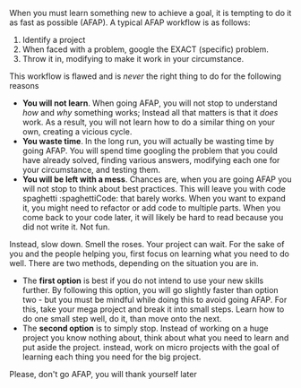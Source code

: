 When you must learn something new to achieve a goal, it is tempting to do it as fast as possible (AFAP). A typical AFAP workflow is as follows:

1. Identify a project
2. When faced with a problem, google the EXACT (specific) problem.
3. Throw it in, modifying to make it work in your circumstance.

This workflow is flawed and is *never* the right thing to do for the following reasons
- **You will not learn**. When going AFAP, you will not stop to understand *how* and *why* something works; Instead all that matters is that it *does* work. As a result, you will not learn how to do a similar thing on your own, creating a vicious cycle. 
- **You waste time**. In the long run, you will actually be wasting time by going AFAP. You will spend time googling the problem that you could have already solved, finding various answers, modifying each one for your circumstance, and testing them. 
- **You will be left with a mess**. Chances are, when you are going AFAP you will not stop to think about best practices. This will leave you with code spaghetti :spaghettiCode: that barely works. When you want to expand it, you might need to refactor or add code to multiple parts. When you come back to your code later, it will likely be hard to read because you did not write it. Not fun.

Instead, slow down. Smell the roses. Your project can wait. For the sake of you and the people helping you, first focus on learning what you need to do well. There are two methods, depending on the situation you are in.
- The **first option** is best if you do not intend to use your new skills further. By following this option, you will go slightly faster than option two - but you must be mindful while doing this to avoid going AFAP. For this, take your mega project and break it into small steps. Learn how to do one small step well, do it, than move onto the next.
- The **second option** is to simply stop. Instead of working on a huge project you know nothing about, think about what you need to learn and put aside the project. instead, work on micro projects with the goal of learning each thing you need for the big project.

Please, don't go AFAP, you will thank yourself later